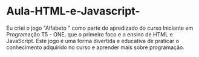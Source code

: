 # Aula-HTML-e-Javascript-
Eu criei o jogo "Alfabeto " como parte do apredizado do curso Iniciante em Programação T5 - ONE, que o primeiro foco e o ensino de HTML e JavaScript. Este jogo é uma forma divertida e educativa de praticar o conhecimento adquirido no curso e aprender mais sobre programação.
